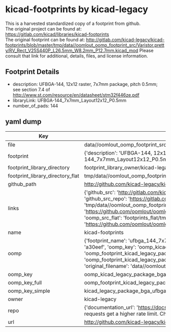 # kicad-footprints by kicad-legacy  
This is a harvested standardized copy of a footprint from github.  
The original project can be found at:  
https://gitlab.com/kicad/libraries/kicad-footprints  
The original footprint can be found at:
http://gitlab.com/kicad-legacy/kicad-footprints/blob/master/tmp/data//oomlout_oomp_footprint_src/Varistor.pretty/RV_Rect_V25S440P_L26.5mm_W8.2mm_P12.7mm.kicad_mod
Please consult that link for additional, details, files, and license information.  
## Footprint Details
* description: UFBGA-144, 12x12 raster, 7x7mm package, pitch 0.5mm; see section 7.4 of http://www.st.com/resource/en/datasheet/stm32f446ze.pdf  
* libraryLink: UFBGA-144_7x7mm_Layout12x12_P0.5mm  
* number_of_pads: 144  
## yaml dump  
| Key | Value |  
| --- | --- |  
| file | data//oomlout_oomp_footprint_src/kicad-footprints/Package_BGA.pretty/UFBGA-144_7x7mm_Layout12x12_P0.5mm.kicad_mod |  
| footprint | {'description': 'UFBGA-144, 12x12 raster, 7x7mm package, pitch 0.5mm; see section 7.4 of http://www.st.com/resource/en/datasheet/stm32f446ze.pdf', 'libraryLink': 'UFBGA-144_7x7mm_Layout12x12_P0.5mm', 'number_of_pads': 144} |  
| footprint_library_directory | footprint_library_owner/kicad-legacy_kicad-footprints |  
| footprint_library_directory_flat | tmp/data//oomlout_oomp_footprint_src/footprints_flat/kicad_legacy_package_bga_ufbga_144_7x7mm_layout12x12_p0_5mm/working |  
| github_path | http://github.com/kicad-legacy/kicad-footprints/blob/master/tmp/data//oomlout_oomp_footprint_src/Package_BGA.pretty/UFBGA-144_7x7mm_Layout12x12_P0.5mm.kicad_mod |  
| links | {'github_src': 'http://gitlab.com/kicad-legacy/kicad-footprints/blob/master/tmp/data//oomlout_oomp_footprint_src/Varistor.pretty/RV_Rect_V25S440P_L26.5mm_W8.2mm_P12.7mm.kicad_mod', 'github_src_repo': 'https://gitlab.com/kicad/libraries/kicad-footprints', 'oomp_bot': 'tmp/data//oomlout_oomp_footprint_src/footprints/kicad_legacy_package_bga_ufbga_144_7x7mm_layout12x12_p0_5mm/working', 'oomp_bot_github': 'https://github.com/oomlout/oomlout_oomp_footprint_bot/tree/main/tmp/data//oomlout_oomp_footprint_src/footprints/kicad_legacy_package_bga_ufbga_144_7x7mm_layout12x12_p0_5mm/working', 'oomp_src_flat': 'footprints_flat/tmp/data//oomlout_oomp_footprint_src/footprints_flat/kicad_legacy_package_bga_ufbga_144_7x7mm_layout12x12_p0_5mm/working', 'oomp_src_flat_github': 'https://github.com/oomlout/oomlout_oomp_footprint_src/tree/main/tmp/data//oomlout_oomp_footprint_src/footprints_flat/kicad_legacy_package_bga_ufbga_144_7x7mm_layout12x12_p0_5mm/working'} |  
| name | kicad-footprints |  
| oomp | {'footprint_name': 'ufbga_144_7x7mm_layout12x12_p0_5mm', 'library_name': 'package_bga', 'md5': 'a30eef13a1ca42ed959e2c4207e680d4', 'md5_10': 'a30eef13a1', 'md5_5': 'a30ee', 'md5_6': 'a30eef', 'oomp_key': 'oomp_kicad_legacy_package_bga_ufbga_144_7x7mm_layout12x12_p0_5mm', 'oomp_key_extra': 'oomp_footprint_kicad_legacy_package_bga_ufbga_144_7x7mm_layout12x12_p0_5mm', 'oomp_key_full': 'oomp_footprint_kicad_legacy_package_bga_ufbga_144_7x7mm_layout12x12_p0_5mm_a30eef', 'oomp_key_simple': 'kicad_legacy_package_bga_ufbga_144_7x7mm_layout12x12_p0_5mm', 'original_filename': 'data//oomlout_oomp_footprint_src/kicad-footprints/Package_BGA.pretty/UFBGA-144_7x7mm_Layout12x12_P0.5mm.kicad_mod', 'owner_name': 'kicad_legacy'} |  
| oomp_key | oomp_kicad_legacy_package_bga_ufbga_144_7x7mm_layout12x12_p0_5mm |  
| oomp_key_full | oomp_footprint_kicad_legacy_package_bga_ufbga_144_7x7mm_layout12x12_p0_5mm |  
| oomp_key_simple | kicad_legacy_package_bga_ufbga_144_7x7mm_layout12x12_p0_5mm |  
| owner | kicad-legacy |  
| repo | {'documentation_url': 'https://docs.github.com/rest/overview/resources-in-the-rest-api#rate-limiting', 'message': "API rate limit exceeded for 84.66.142.224. (But here's the good news: Authenticated requests get a higher rate limit. Check out the documentation for more details.)"} |  
| url | http://github.com/kicad-legacy/kicad-footprints |  


